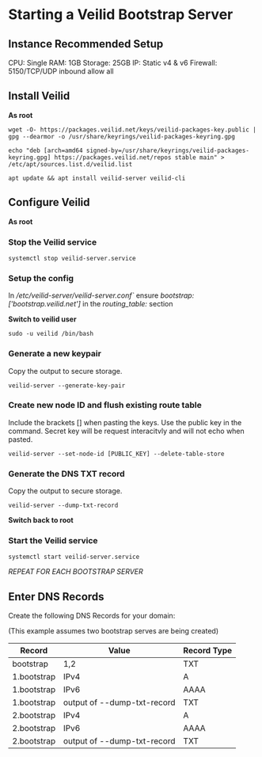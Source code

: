 # Starting a Veilid Bootstrap Server
## Instance Recommended Setup
CPU: Single
RAM: 1GB
Storage: 25GB
IP: Static v4 & v6
Firewall: 5150/TCP/UDP inbound allow all

## Install Veilid
**As root**

 ```shell 
wget -O- https://packages.veilid.net/keys/veilid-packages-key.public | gpg --dearmor -o /usr/share/keyrings/veilid-packages-keyring.gpg
```
```shell
echo "deb [arch=amd64 signed-by=/usr/share/keyrings/veilid-packages-keyring.gpg] https://packages.veilid.net/repos stable main" > /etc/apt/sources.list.d/veilid.list
```
```shell
apt update && apt install veilid-server veilid-cli
```

## Configure Veilid
**As root**

### Stop the Veilid service 
```shell 
systemctl stop veilid-server.service
```

### Setup the config
In _/etc/veilid-server/veilid-server.conf`_ ensure _bootstrap: ['bootstrap.veilid.net']_ in the _routing_table:_ section

**Switch to veilid user**
```shell
sudo -u veilid /bin/bash
```

### Generate a new keypair
Copy the output to secure storage.
```shell
veilid-server --generate-key-pair
```

### Create new node ID and flush existing route table
Include the brackets [] when pasting the keys. Use the public key in the command. Secret key will be request interacitvly and will not echo when pasted.
```shell
veilid-server --set-node-id [PUBLIC_KEY] --delete-table-store
```
### Generate the DNS TXT record
Copy the output to secure storage.
```shell
veilid-server --dump-txt-record
```

**Switch back to root**
### Start the Veilid service 
```shell 
systemctl start veilid-server.service
```

_REPEAT FOR EACH BOOTSTRAP SERVER_

## Enter DNS Records
Create the following DNS Records for your domain:

(This example assumes two bootstrap serves are being created)

| Record    | Value                       | Record Type |
|-----------|-----------------------------|-------------|
|bootstrap  | 1,2                         | TXT         |
|1.bootstrap| IPv4                        | A           |
|1.bootstrap| IPv6                        | AAAA        |
|1.bootstrap| output of --dump-txt-record | TXT         |
|2.bootstrap| IPv4                        | A           |
|2.bootstrap| IPv6                        | AAAA        |
|2.bootstrap| output of --dump-txt-record | TXT         |
